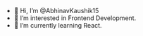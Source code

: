 - 👋 Hi, I’m @AbhinavKaushik15
- 👀 I’m interested in Frontend Development.
- 🌱 I’m currently learning React.

<!---
AbhinavKaushik15/AbhinavKaushik15 is a ✨ special ✨ repository because its `README.md` (this file) appears on your GitHub profile.
You can click the Preview link to take a look at your changes.
--->
